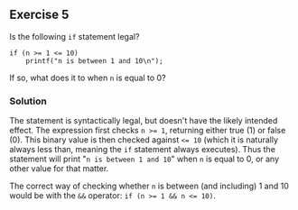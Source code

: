 ## Exercise 5
Is the following `if` statement legal?
```
if (n >= 1 <= 10)
    printf("n is between 1 and 10\n");
```
If so, what does it to when `n` is equal to 0?

### Solution
The statement is syntactically legal, but doesn't have the likely intended effect. The expression first checks `n >= 1`, returning either true (1) or false (0). This binary value is then checked against `<= 10` (which it is naturally always less than, meaning the `if` statement always executes). Thus the statement will print "`n is between 1 and 10`" when `n` is equal to 0, or any other value for that matter.

The correct way of checking whether `n` is between (and including) 1 and 10 would be with the `&&` operator: `if (n >= 1 && n <= 10)`.